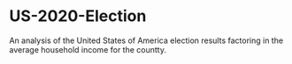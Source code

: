 # US-2020-Election
An analysis of the United States of America election results factoring in the average household income for the countty.
